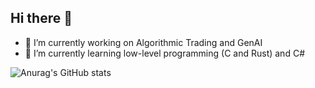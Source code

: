 ## Hi there 👋
- 🔭 I’m currently working on Algorithmic Trading and GenAI
- 🌱 I’m currently learning low-level programming (C and Rust) and C#

![Anurag's GitHub stats](https://github-readme-stats.vercel.app/api?username=benson-nderitu&show_icons=true&theme=radical)

<!--
**benson-nderitu/benson-nderitu** is a ✨ _special_ ✨ repository because its `README.md` (this file) appears on your GitHub profile.

Here are some ideas to get you started:

- 🔭 I’m currently working on ...
- 🌱 I’m currently learning ...
- 👯 I’m looking to collaborate on ...
- 🤔 I’m looking for help with ...
- 💬 Ask me about ...
- 📫 How to reach me: ...
- 😄 Pronouns: ...
- ⚡ Fun fact: ...
-->
